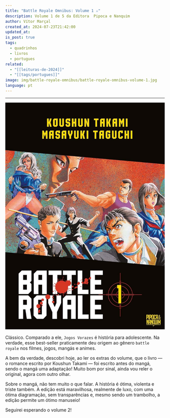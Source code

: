 ```yaml
---
title: "Battle Royale Omnibus: Volume 1 ⚔️"
description: Volume 1 de 5 da Editora ‎ Pipoca e Nanquim
author: Vítor Marçal
created_at: 2024-07-23T21:42:00
updated_at: 
is_post: true
tags:
  - quadrinhos
  - livros
  - portugues
related:
  - "[[leituras-de-2024]]"
  - "[[tags/portugues]]"
image: img/battle-royale-omnibus/battle-royale-omnibus-volume-1.jpg
language: pt
---
```

----

![battle-royale-omnibus-volume-1](img/battle-royale-omnibus/battle-royale-omnibus-volume-1.jpg)

Clássico. Comparado a ele, `Jogos Vorazes` é história para adolescente. Na verdade, esse best-seller praticamente deu origem ao gênero `battle royale` nos filmes, jogos, mangás e animes.

A bem da verdade, descobri hoje, ao ler os extras do volume, que o livro — o romance escrito por Koushun Takami — foi escrito antes do mangá, sendo o mangá uma adaptação! Muito bom por sinal, ainda vou reler o original, agora com outro olhar.

Sobre o mangá, não tem muito o que falar. A história é ótima, violenta e triste também. A edição está maravilhosa, realmente de luxo, com uma ótima diagramação, sem transparências e, mesmo sendo um trambolho, a edição permite um ótimo manuseio!

Seguirei esperando o volume 2!
